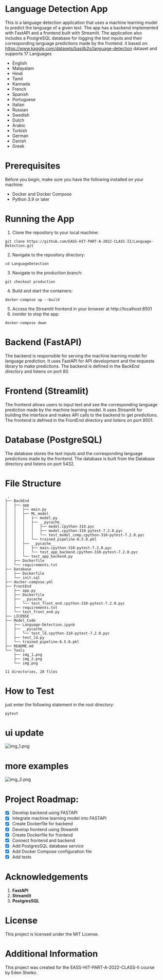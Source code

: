# Language Detection App 

This is a language detection application that uses a machine learning model to predict the language of a given text.
The app has a backend implemented with FastAPI and a frontend built with Streamlit. The application also includes
a PostgreSQL database for logging the text inputs and their corresponding language predictions made by the frontend.
it based on: 
https://www.kaggle.com/datasets/basilb2s/language-detection dataset
and supports 17 Languages
* English
* Malayalam
* Hindi
* Tamil
* Kannada
* French
* Spanish
* Portuguese
* Italian
* Russian
* Swedish
* Dutch
* Arabic
* Turkish
* German
* Danish
* Greek

# Prerequisites
Before you begin, make sure you have the following installed on your machine:
  *  Docker and Docker Compose
  *  Python 3.9 or later

# Running the App
1. Clone the repository to your local machine:
```
git clone https://github.com/EASS-HIT-PART-A-2022-CLASS-II/Language-Detection.git
```
2. Navigate to the repository directory:
```
cd LanguageDetection
```
3. Navigate to the production branch:
```
git checkout production
```
4. Build and start the containers:
```
docker-compose up --build
```
5. Access the Streamlit frontend in your browser at http://localhost:8501
6. inorder to stop the app:
```
docker-compose down
```


# Backend (FastAPI)
The backend is responsible for serving the machine learning model for language prediction. It uses FastAPI for
API development and the requests library to make predictions. The backend is defined in the BackEnd directory and
listens on port 80.

# Frontend (Streamlit)
The frontend allows users to input text and see the corresponding language prediction made by the machine learning
model. It uses Streamlit for building the interface and makes API calls to the backend to get predictions.
The frontend is defined in the FrontEnd directory and listens on port 8501.

# Database (PostgreSQL)
The database stores the text inputs and the corresponding language predictions made by the frontend. The database is
built from the Database directory and listens on port 5432.

# File Structure
```
 .
├── BackEnd
│   ├── app
│   │   ├── main.py
│   │   ├── ML_model
│   │   │   ├── model.py
│   │   │   ├── __pycache__
│   │   │   │   ├── model.cpython-310.pyc
│   │   │   │   ├── model.cpython-310-pytest-7.2.0.pyc
│   │   │   │   └── test_model_comp.cpython-310-pytest-7.2.0.pyc
│   │   │   └── trained_pipeline-0.5.0.pkl
│   │   ├── __pycache__
│   │   │   ├── main.cpython-310-pytest-7.2.0.pyc
│   │   │   └── test_app_backend.cpython-310-pytest-7.2.0.pyc
│   │   └── test_app_backend.py
│   ├── Dockerfile
│   └── requirements.txt
├── Database
│   ├── Dockerfile
│   └── init.sql
├── docker-compose.yml
├── FrontEnd
│   ├── app.py
│   ├── Dockerfile
│   ├── __pycache__
│   │   └── test_front_end.cpython-310-pytest-7.2.0.pyc
│   ├── requirements.txt
│   └── test_front_end.py
├── LICENSE
├── Model_Code
│   ├── Language-Detection.ipynb
│   ├── __pycache__
│   │   └── test_ld.cpython-310-pytest-7.2.0.pyc
│   ├── test_ld.py
│   └── trained_pipeline-0.5.0.pkl
├── README.md
└── Tools
    ├── img_1.png
    ├── img_2.png
    └── img.png

11 directories, 28 files
```
# How to Test
just enter the following statement in the root directory:
```
pytest
```
# ui update 
![img_1.png](Tools/img_1.png)
# more examples
![img_2.png](Tools/img_2.png)
# Project Roadmap:
- [x] Develop backend using FASTAPI
- [x] Integrate machine learning model into FASTAPI
- [x] Create Dockerfile for backend
- [x] Develop frontend using Streamlit
- [x] Create Dockerfile for frontend
- [x] Connect frontend and backend
- [x] Add PostgresSQL database service
- [x] Add Docker Compose configuration file
- [x] Add tests

# Acknowledgements
1. **FastAPI**
2. **Streamlit**
3. **PostgresSQL**

# License
This project is licensed under the MIT License.

# Additional Information
This project was created for the EASS-HIT-PART-A-2022-CLASS-II course
by Eden Sheiko.